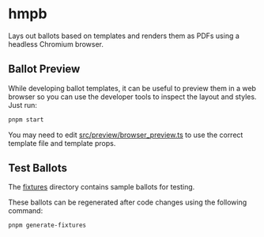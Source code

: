 # hmpb

Lays out ballots based on templates and renders them as PDFs using a headless
Chromium browser.

## Ballot Preview

While developing ballot templates, it can be useful to preview them in a web
browser so you can use the developer tools to inspect the layout and styles.
Just run:

```sh
pnpm start
```

You may need to edit
[src/preview/browser_preview.ts](src/preview/browser_preview.ts) to use the
correct template file and template props.

## Test Ballots

The [fixtures](./fixtures) directory contains sample ballots for testing.

These ballots can be regenerated after code changes using the following command:

```sh
pnpm generate-fixtures
```
